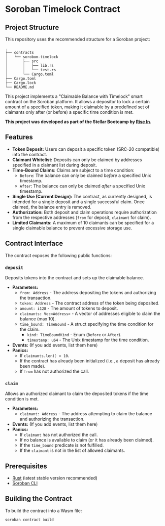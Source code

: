 # Soroban Timelock Contract

## Project Structure

This repository uses the recommended structure for a Soroban project:
```text
.
├── contracts
│   └── sorobon-timelock
│       ├── src
│       │   ├── lib.rs
│       │   └── test.rs
│       └── Cargo.toml
├── Cargo.toml
├── Cargo.lock
└── README.md
```


This project implements a "Claimable Balance with Timelock" smart contract on the Soroban platform. It allows a depositor to lock a certain amount of a specified token, making it claimable by a predefined set of claimants only after (or before) a specific time condition is met.

**This project was developed as part of the Stellar Bootcamp by [Rise In](https://www.risein.com/).**

## Features

*   **Token Deposit:** Users can deposit a specific token (SRC-20 compatible) into the contract.
*   **Claimant Whitelist:** Deposits can only be claimed by addresses specified in a claimant list during deposit.
*   **Time-Bound Claims:** Claims are subject to a time condition:
    *   `Before`: The balance can only be claimed *before* a specified Unix timestamp.
    *   `After`: The balance can only be claimed *after* a specified Unix timestamp.
*   **Single Use (Current Design):** The contract, as currently designed, is intended for a single deposit and a single successful claim. Once claimed, the balance entry is removed.
*   **Authorization:** Both deposit and claim operations require authorization from the respective addresses (`from` for deposit, `claimant` for claim).
*   **Limited Claimants:** A maximum of 10 claimants can be specified for a single claimable balance to prevent excessive storage use.

## Contract Interface

The contract exposes the following public functions:

### `deposit`

Deposits tokens into the contract and sets up the claimable balance.

*   **Parameters:**
    *   `from: Address` - The address depositing the tokens and authorizing the transaction.
    *   `token: Address` - The contract address of the token being deposited.
    *   `amount: i128` - The amount of tokens to deposit.
    *   `claimants: Vec<Address>` - A vector of addresses eligible to claim the balance (max 10).
    *   `time_bound: TimeBound` - A struct specifying the time condition for the claim.
        *   `kind: TimeBoundKind` - Enum (`Before` or `After`).
        *   `timestamp: u64` - The Unix timestamp for the time condition.
*   **Events:** (If you add events, list them here)
*   **Panics:**
    *   If `claimants.len() > 10`.
    *   If the contract has already been initialized (i.e., a deposit has already been made).
    *   If `from` has not authorized the call.

### `claim`

Allows an authorized claimant to claim the deposited tokens if the time condition is met.

*   **Parameters:**
    *   `claimant: Address` - The address attempting to claim the balance and authorizing the transaction.
*   **Events:** (If you add events, list them here)
*   **Panics:**
    *   If `claimant` has not authorized the call.
    *   If no balance is available to claim (or it has already been claimed).
    *   If the `time_bound` predicate is not fulfilled.
    *   If the `claimant` is not in the list of allowed claimants.

## Prerequisites

*   [Rust](https://www.rust-lang.org/tools/install) (latest stable version recommended)
*   [Soroban CLI](https://soroban.stellar.org/docs/getting-started/setup)

## Building the Contract

To build the contract into a Wasm file:

```bash
soroban contract build